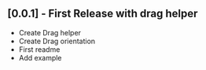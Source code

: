 ## [0.0.1] - First Release with drag helper

* Create Drag helper
* Create Drag orientation
* First readme
* Add example
